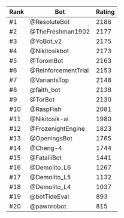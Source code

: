 Rank|Bot|Rating
---|---|---
#1|@ResoluteBot|2186
#2|@TheFreshman1902|2177
#3|@YoBot_v2|2175
#4|@Nikitosikbot|2173
#5|@ToromBot|2163
#6|@ReinforcementTrial|2153
#7|@VariantsTop|2148
#8|@faith_bot|2138
#9|@TorBot|2130
#10|@RaspFish|2081
#11|@Nikitosik-ai|1980
#12|@FrozenightEngine|1823
#13|@OpeningsBot|1765
#14|@Cheng-4|1744
#15|@FataliiBot|1441
#16|@Demolito_L6|1267
#17|@Demolito_L5|1132
#18|@Demolito_L4|1037
#19|@botTideEval|893
#20|@pawnrobot|815
